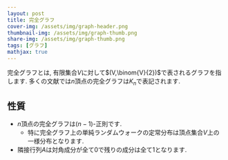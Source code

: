 ```yaml
---
layout: post
title: 完全グラフ
cover-img: /assets/img/graph-header.png
thumbnail-img: /assets/img/graph-thumb.png
share-img: /assets/img/graph-thumb.png
tags: [グラフ]
mathjax: true
---
```



完全グラフとは, 有限集合$V$に対して$(V,\binom{V}{2})$で表されるグラフを指します. 多くの文献では$n$頂点の完全グラフは$K_n$で表記されます.

## 性質
- $n$頂点の完全グラフは$(n-1)$-正則です.
  - 特に完全グラフ上の単純ランダムウォークの定常分布は頂点集合$V$上の一様分布となります.
- 隣接行列$A$は対角成分が全て$0$で残りの成分は全て$1$となります.